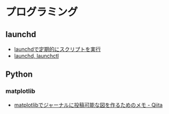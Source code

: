 # プログラミング
## launchd
* [launchdで定期的にスクリプトを実行](https://qiita.com/rsahara/items/7d37a4cb6c73329d4683)
* [launchd, launchctl](https://gist.github.com/kozy4324/5552217)

## Python
### matplotlib
* [matplotlibでジャーナルに投稿可能な図を作るためのメモ - Qiita](https://qiita.com/HajimeKawahara/items/03f29367744d5209be42)
